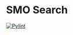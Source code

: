 # SMO Search #
[![Pylint](https://github.com/concubidated/simfile-pack-search/actions/workflows/pylint.yml/badge.svg)](https://github.com/concubidated/simfile-pack-search/actions/workflows/pylint.yml)
